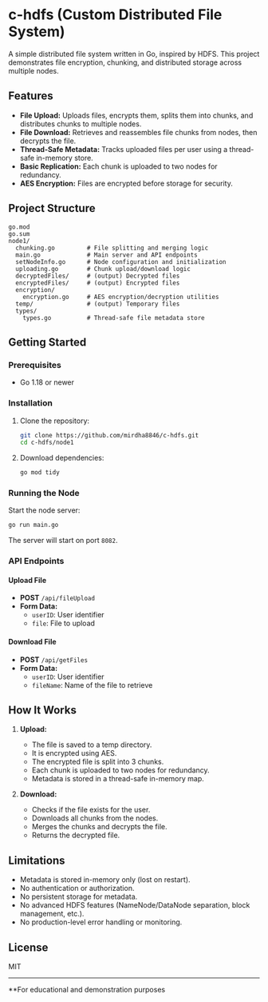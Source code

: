 # c-hdfs (Custom Distributed File System)

A simple distributed file system written in Go, inspired by HDFS. This project demonstrates file encryption, chunking, and distributed storage across multiple nodes.

## Features

- **File Upload:** Uploads files, encrypts them, splits them into chunks, and distributes chunks to multiple nodes.
- **File Download:** Retrieves and reassembles file chunks from nodes, then decrypts the file.
- **Thread-Safe Metadata:** Tracks uploaded files per user using a thread-safe in-memory store.
- **Basic Replication:** Each chunk is uploaded to two nodes for redundancy.
- **AES Encryption:** Files are encrypted before storage for security.

## Project Structure

```
go.mod
go.sum
node1/
  chunking.go         # File splitting and merging logic
  main.go             # Main server and API endpoints
  setNodeInfo.go      # Node configuration and initialization
  uploading.go        # Chunk upload/download logic
  decryptedFiles/     # (output) Decrypted files
  encryptedFiles/     # (output) Encrypted files
  encryption/
    encryption.go     # AES encryption/decryption utilities
  temp/               # (output) Temporary files
  types/
    types.go          # Thread-safe file metadata store
```

## Getting Started

### Prerequisites

- Go 1.18 or newer

### Installation

1. Clone the repository:
    ```sh
    git clone https://github.com/mirdha8846/c-hdfs.git
    cd c-hdfs/node1
    ```

2. Download dependencies:
    ```sh
    go mod tidy
    ```

### Running the Node

Start the node server:
```sh
go run main.go
```
The server will start on port `8082`.

### API Endpoints

#### Upload File

- **POST** `/api/fileUpload`
- **Form Data:**
  - `userID`: User identifier
  - `file`: File to upload

#### Download File

- **POST** `/api/getFiles`
- **Form Data:**
  - `userID`: User identifier
  - `fileName`: Name of the file to retrieve

## How It Works

1. **Upload:**
   - The file is saved to a temp directory.
   - It is encrypted using AES.
   - The encrypted file is split into 3 chunks.
   - Each chunk is uploaded to two nodes for redundancy.
   - Metadata is stored in a thread-safe in-memory map.

2. **Download:**
   - Checks if the file exists for the user.
   - Downloads all chunks from the nodes.
   - Merges the chunks and decrypts the file.
   - Returns the decrypted file.

## Limitations

- Metadata is stored in-memory only (lost on restart).
- No authentication or authorization.
- No persistent storage for metadata.
- No advanced HDFS features (NameNode/DataNode separation, block management, etc.).
- No production-level error handling or monitoring.

## License

MIT

---

**For educational and demonstration purposes